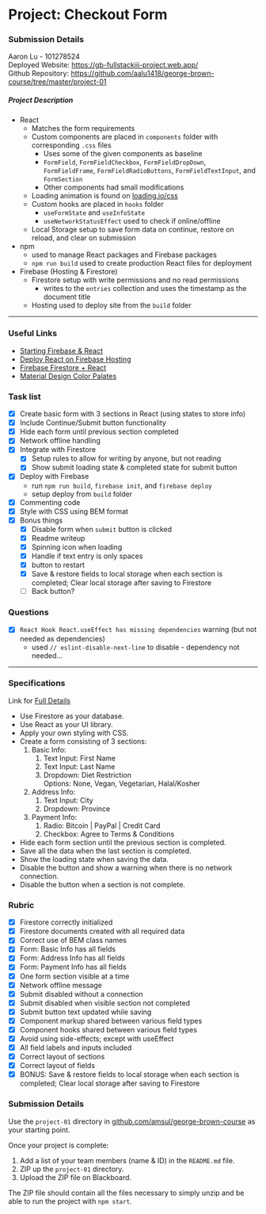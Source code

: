 # Project: Checkout Form
### Submission Details
Aaron Lu - 101278524  
Deployed Website:  https://gb-fullstackiii-project.web.app/  
Github Repository: https://github.com/aalu1418/george-brown-course/tree/master/project-01

##### Project Description
- React
  - Matches the form requirements
  - Custom components are placed in ```components``` folder with corresponding ```.css``` files
    - Uses some of the given components as baseline
    - ```FormField```, ```FormFieldCheckbox```, ```FormFieldDropDown```, ```FormFieldFrame```, ```FormFieldRadioButtons```, ```FormFieldTextInput```, and ```FormSection```
    - Other components had small modifications
  - Loading animation is found on [loading.io/css](https://loading.io/css/)
  - Custom hooks are placed in ```hooks``` folder
    - ```useFormState``` and ```useInfoState```
    - ```useNetworkStatusEffect``` used to check if online/offline
  - Local Storage setup to save form data on continue, restore on reload, and clear on submission
- npm
  - used to manage React packages and Firebase packages
  - ```npm run build``` used to create production React files for deployment
- Firebase (Hosting & Firestore)
  - Firestore setup with write permissions and no read permissions
    - writes to the ```entries``` collection and uses the timestamp as the document title
  - Hosting used to deploy site from the ```build``` folder
---

### Useful Links
- [Starting Firebase & React](https://www.youtube.com/watch?v=mwNATxfUsgI)
- [Deploy React on Firebase Hosting](https://www.codementor.io/yurio/all-you-need-is-react-firebase-4v7g9p4kf)
- [Firebase Firestore + React](https://medium.com/get-it-working/get-googles-firestore-working-with-react-c78f198d2364)
- [Material Design Color Palates](https://material.io/design/color/the-color-system.html#tools-for-picking-colors)

### Task list
- [x] Create basic form with 3 sections in React (using states to store info)
- [x] Include Continue/Submit button functionality
- [x] Hide each form until previous section completed
- [x] Network offline handling
- [x] Integrate with Firestore
  - [x] Setup rules to allow for writing by anyone, but not reading
  - [x] Show submit loading state & completed state for submit button
- [x] Deploy with Firebase
  - run ```npm run build```, ```firebase init```, and ```firebase deploy```
  - setup deploy from ```build``` folder
- [x] Commenting code
- [x] Style with CSS using BEM format
- [x] Bonus things
  - [x] Disable form when ```submit``` button is clicked
  - [x] Readme writeup
  - [x] Spinning icon when loading
  - [x] Handle if text entry is only spaces
  - [x] button to restart
  - [x] Save & restore fields to local storage when each section is completed; Clear local storage after saving to Firestore
  - [ ] Back button?

### Questions
- [x] ```React Hook React.useEffect has missing dependencies``` warning (but not needed as dependencies)
  - used ```// eslint-disable-next-line``` to disable - dependency not needed...

---
### Specifications
Link for [Full Details](https://www.notion.so/Project-Checkout-Form-cc2deee7fee94165a5678ba5958242a7)
- Use Firestore as your database.
- Use React as your UI library.
- Apply your own styling with CSS.
- Create a form consisting of 3 sections:
    1. Basic Info:
        1. Text Input: First Name
        2. Text Input: Last Name
        3. Dropdown: Diet Restriction  
            Options: None, Vegan, Vegetarian, Halal/Kosher
    2. Address Info:
        1. Text Input: City
        2. Dropdown: Province
    3. Payment Info:
        1. Radio: Bitcoin | PayPal | Credit Card
        2. Checkbox: Agree to Terms & Conditions
- Hide each form section until the previous section is completed.
- Save all the data when the last section is completed.
- Show the loading state when saving the data.
- Disable the button and show a warning when there is no network connection.
- Disable the button when a section is not complete.

### Rubric
- [x] Firestore correctly initialized
- [x] Firestore documents created with all required data
- [x] Correct use of BEM class names
- [x] Form: Basic Info has all fields
- [x] Form: Address Info has all fields
- [x] Form: Payment Info has all fields
- [x] One form section visible at a time
- [x] Network offline message
- [x] Submit disabled without a connection
- [x] Submit disabled when visible section not completed
- [x] Submit button text updated while saving
- [x] Component markup shared between various field types
- [x] Component hooks shared between various field types
- [x] Avoid using side-effects; except with useEffect
- [x] All field labels and inputs included
- [x] Correct layout of sections
- [x] Correct layout of fields
- [x] BONUS: Save & restore fields to local storage when each section is completed; Clear local storage after saving to Firestore

### Submission Details
Use the `project-01` directory in [github.com/amsul/george-brown-course](https://github.com/amsul/george-brown-course) as your starting point.

Once your project is complete:

1. Add a list of your team members (name & ID) in the `README.md` file.
2. ZIP up the `project-01` directory.
3. Upload the ZIP file on Blackboard.

The ZIP file should contain all the files necessary to simply unzip and be able to run the project with `npm start`.
